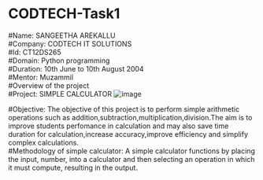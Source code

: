 # CODTECH-Task1
#Name:
SANGEETHA AREKALLU  
#Company:
CODTECH IT SOLUTIONS   
#Id:
CT12DS265  
#Domain:
Python programming  
#Duration:
10th June to 10th August 2004   
#Mentor:
Muzammil  
#Overview of the project  
#Project:
SIMPLE CALCULATOR 
![image](https://github.com/sangeethaarekallu/CODTECH-Task1/assets/172568858/82ec6203-f5c6-4b6b-84ed-d506f6d0058c)


#Objective:
The objective of this project is to perform simple arithmetic operations such as addition,subtraction,multiplication,division.The aim is to improve students perfomance in calculation and may also save time duration for calculation,increase accuracy,improve efficiency and simplify complex calculations.  
#Methodology of simple calculator:
A simple calculator functions by placing the input, number, into a calculator and then selecting an operation in which it must compute, resulting in the output.
